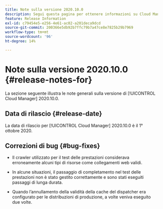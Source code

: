 ```yaml
---
title: Note sulla versione 2020.10.0
description: Segui questa pagina per ottenere informazioni su Cloud Manager 2020.10.0.
feature: Release Information
exl-id: c79454e5-e256-4e61-ac02-a201deca9dcd
source-git-commit: 200366e5db92b7ffc79b7a47ce8e7825b29b7969
workflow-type: tm+mt
source-wordcount: '96'
ht-degree: 14%

---
```


# Note sulla versione 2020.10.0 {#release-notes-for}

La sezione seguente illustra le note generali sulla versione di [!UICONTROL Cloud Manager] 2020.10.0.

## Data di rilascio {#release-date}

La data di rilascio per [!UICONTROL Cloud Manager] 2020.10.0 è il 1° ottobre 2020.

## Correzioni di bug {#bug-fixes}

* Il crawler utilizzato per il test delle prestazioni considerava erroneamente alcuni tipi di risorse come collegamenti web validi.

* In alcune situazioni, il passaggio di completamento nel test delle prestazioni non è stato gestito correttamente e sono stati eseguiti passaggi di lunga durata.

* Quando l’annullamento della validità della cache del dispatcher era configurato per le distribuzioni di produzione, a volte veniva eseguito due volte.
